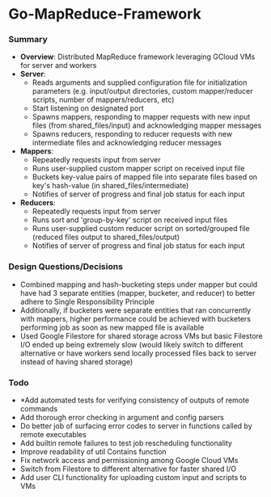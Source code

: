 # Go-MapReduce-Framework

### Summary
- **Overview**: Distributed MapReduce framework leveraging GCloud VMs for server and workers
- **Server**:
  - Reads arguments and supplied configuration file for initialization parameters (e.g. input/output directories, custom mapper/reducer scripts, number of mappers/reducers, etc)
  - Start listening on designated port
  - Spawns mappers, responding to mapper requests with new input files (from shared_files/input) and acknowledging mapper messages
  - Spawns reducers, responding to reducer requests with new intermediate files and acknowledging reducer messages
- **Mappers**:
  - Repeatedly requests input from server
  - Runs user-supplied custom mapper script on received input file
  - Buckets key-value pairs of mapped file into separate files based on key's hash-value (in shared_files/intermediate)
  - Notifies of server of progress and final job status for each input
- **Reducers**:
  - Repeatedly requests input from server
  - Runs sort and 'group-by-key' script on received input files
  - Runs user-supplied custom reducer script on sorted/grouped file (reduced files output to shared_files/output)
  - Notifies of server of progress and final job status for each input
  
### Design Questions/Decisions
- Combined mapping and hash-bucketing steps under mapper but could have had 3 separate entities (mapper, bucketer, and reducer) to better adhere to Single Responsibility Principle
- Additionally, if bucketers were separate entities that ran concurrently with mappers, higher performance could be achieved with bucketers performing job as soon as new mapped file is available
- Used Google Filestore for shared storage across VMs but basic Filestore I/O ended up being extremely slow (would likely switch to different alternative or have workers send locally processed files back to server instead of having shared storage)

### Todo
- *Add automated tests for verifying consistency of outputs of remote commands
- Add thorough error checking in argument and config parsers
- Do better job of surfacing error codes to server in functions called by remote executables
- Add builtin remote failures to test job rescheduling functionality
- Improve readability of util Contains function
- Fix network access and permissioning among Google Cloud VMs
- Switch from Filestore to different alternative for faster shared I/O
- Add user CLI functionality for uploading custom input and scripts to VMs
